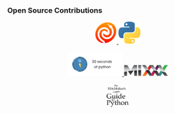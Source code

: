 ### Open Source Contributions

<p align="center">
    <!-- Astropy -->
    <a href="https://github.com/astropy/astropy/pulls?q=is%3Apr+is%3Aclosed+author%3Ajerobado">
        <img width="10%" height="10%" src="https://github.com/jerobado/jerobado/blob/master/images/astropy-logo.png" style="padding-right=25px;">
    </a>
    <!-- CPython -->
    <a href="https://github.com/python/cpython/pulls?q=is%3Apr+is%3Aclosed+author%3Ajerobado">
        <img width="10%" height="10%" src="https://github.com/jerobado/jerobado/blob/master/images/python-logo.png" style="padding-left=25px;">
    </a>
    <br><br>
    <!-- 30 Seconds of Python -->
    <a href="https://github.com/30-seconds/30-seconds-of-python/pulls?q=is%3Apr+is%3Aclosed+author%3Ajerobado">
        <img width="25%" height="25%" src="https://github.com/jerobado/jerobado/blob/master/images/30-seconds-python.png">
    </a>
    <!-- Mixxx DJ Manual -->
    <a href="https://github.com/mixxxdj/manual/pulls?q=is%3Apr+is%3Aclosed+author%3Ajerobado">
        <img width="20%" height="50%" src="https://github.com/jerobado/jerobado/blob/master/images/mixxx-logo.png">
    </a>
    <br><br>
    <!-- Hitchhiker's Guide to Python -->
    <a href="https://github.com/realpython/python-guide/pulls?q=is%3Apr+is%3Aclosed+author%3Ajerobado">
        <img width="10%" height="10%" src="https://github.com/jerobado/jerobado/blob/master/images/python-guide-logo.png">
    </a>
</p>
